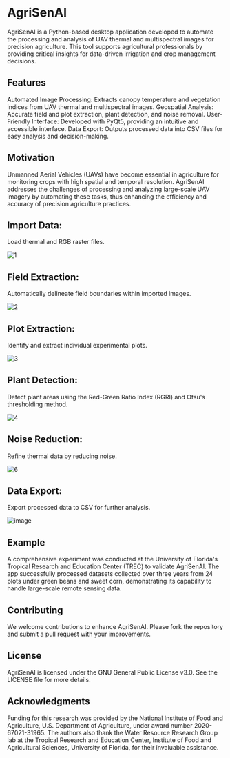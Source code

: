 # AgriSenAI
AgriSenAI is a Python-based desktop application developed to automate the processing and analysis of UAV thermal and multispectral images for precision agriculture. This tool supports agricultural professionals by providing critical insights for data-driven irrigation and crop management decisions.

## Features
Automated Image Processing: Extracts canopy temperature and vegetation indices from UAV thermal and multispectral images.
Geospatial Analysis: Accurate field and plot extraction, plant detection, and noise removal.
User-Friendly Interface: Developed with PyQt5, providing an intuitive and accessible interface.
Data Export: Outputs processed data into CSV files for easy analysis and decision-making.
## Motivation
Unmanned Aerial Vehicles (UAVs) have become essential in agriculture for monitoring crops with high spatial and temporal resolution. AgriSenAI addresses the challenges of processing and analyzing large-scale UAV imagery by automating these tasks, thus enhancing the efficiency and accuracy of precision agriculture practices.


## Import Data: 
Load thermal and RGB raster files.

![1](https://github.com/boaztulu/AgriSenAI--UAV-Image-Processing-for-Precision-Agriculture/assets/151384871/65a51a72-a446-4fa9-8b78-f14069953e2b)

## Field Extraction: 
Automatically delineate field boundaries within imported images.

![2](https://github.com/boaztulu/AgriSenAI--UAV-Image-Processing-for-Precision-Agriculture/assets/151384871/586937c7-082b-45c0-a29f-a8492c319bd2)

## Plot Extraction: 
Identify and extract individual experimental plots.

![3](https://github.com/boaztulu/AgriSenAI--UAV-Image-Processing-for-Precision-Agriculture/assets/151384871/39cb766f-2a88-4cea-8728-077ba00ee3d0)

## Plant Detection:
Detect plant areas using the Red-Green Ratio Index (RGRI) and Otsu's thresholding method.

![4](https://github.com/boaztulu/AgriSenAI--UAV-Image-Processing-for-Precision-Agriculture/assets/151384871/403253c5-b686-46c6-b351-207069266a68)

## Noise Reduction: 
Refine thermal data by reducing noise.

![6](https://github.com/boaztulu/AgriSenAI--UAV-Image-Processing-for-Precision-Agriculture/assets/151384871/d8e6c8a6-72a0-40f3-bd89-686af8be977a)

## Data Export: 
Export processed data to CSV for further analysis.

![image](https://github.com/boaztulu/AgriSenAI--UAV-Image-Processing-for-Precision-Agriculture/assets/151384871/35b623e7-10b2-4fb1-9e16-0ed57f170a32)


## Example

A comprehensive experiment was conducted at the University of Florida's Tropical Research and Education Center (TREC) to validate AgriSenAI. The app successfully processed datasets collected over three years from 24 plots under green beans and sweet corn, demonstrating its capability to handle large-scale remote sensing data.

## Contributing

We welcome contributions to enhance AgriSenAI. Please fork the repository and submit a pull request with your improvements.

## License

AgriSenAI is licensed under the GNU General Public License v3.0. See the LICENSE file for more details.

## Acknowledgments

Funding for this research was provided by the National Institute of Food and Agriculture, U.S. Department of Agriculture, under award number 2020-67021-31965. The authors also thank the Water Resource Research Group lab at the Tropical Research and Education Center, Institute of Food and Agricultural Sciences, University of Florida, for their invaluable assistance.
